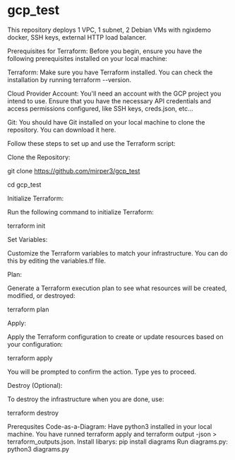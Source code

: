 # gcp_test

This repository deploys 1 VPC, 1 subnet, 2 Debian VMs with ngixdemo docker, SSH keys, external HTTP load balancer.

Prerequisites for Terraform:
  Before you begin, ensure you have the following prerequisites installed on your local machine:

  Terraform: Make sure you have Terraform installed. You can check the installation by running terraform --version.

  Cloud Provider Account: You'll need an account with the GCP project you intend to use. Ensure that you have the necessary API credentials and access permissions configured, like SSH keys, creds.json, etc...

  Git: You should have Git installed on your local machine to clone the repository. You can download it here.

Follow these steps to set up and use the Terraform script:

Clone the Repository:

  git clone https://github.com/mirper3/gcp_test

  cd gcp_test

Initialize Terraform:

Run the following command to initialize Terraform:

  terraform init

Set Variables:

  Customize the Terraform variables to match your infrastructure. You can do this by editing the variables.tf file.

Plan:

  Generate a Terraform execution plan to see what resources will be created, modified, or destroyed:

  terraform plan

Apply:

  Apply the Terraform configuration to create or update resources based on your configuration:

  terraform apply

  You will be prompted to confirm the action. Type yes to proceed.

Destroy (Optional):

  To destroy the infrastructure when you are done, use:

terraform destroy

Prerequsites Code-as-a-Diagram:
  Have python3 installed in your local machine.
  You have runned terraform apply and terraform output -json > terraform_outputs.json.
  Install libarys:
    pip install diagrams
  Run diagrams.py:
    python3 diagrams.py
